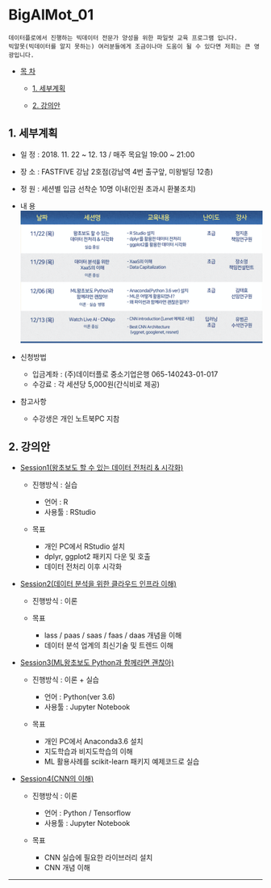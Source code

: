 # BigAlMot_01
```
데이터플로에서 진행하는 빅데이터 전문가 양성을 위한 파일럿 교육 프로그램 입니다.
빅알못(빅데이터를 알지 못하는) 여러분들에게 조금이나마 도움이 될 수 있다면 저희는 큰 영광입니다.
```

- [목 차](https://github.com/df-AI/BigAlMot_01#bigalmot_01)
 
  - [1. 세부계획](https://github.com/df-AI/BigAlMot_01#1-세부계획)
    
  - [2. 강의안](https://github.com/df-AI/BigAlMot_01#2-강의안)



## 1. 세부계획

- 일 정 : 2018. 11. 22 ~ 12. 13 / 매주 목요일 19:00 ~ 21:00

- 장 소 : FASTFIVE 강남 2호점(강남역 4번 출구앞, 미왕빌딩 12층)

- 정 원 : 세션별 입금 선착순 10명 이내(인원 초과시 환불조치)

- 내 용
![session_table](./img/session_table.png)

- 신청방법
  - 입금계좌 : (주)데이터플로 중소기업은행 065-140243-01-017
  - 수강료 : 각 세션당 5,000원(간식비로 제공)
  
- 참고사항
  - 수강생은 개인 노트북PC 지참

## 2. 강의안
  - [Session1(왕초보도 할 수 있는 데이터 전처리 & 시각화)](./Session1)
    - 진행방식 : 실습
      - 언어 : R
      - 사용툴 : RStudio
      
    - 목표
      - 개인 PC에서 RStudio 설치
      - dplyr, ggplot2 패키지 다운 및 호출
      - 데이터 전처리 이후 시각화
    
  - [Session2(데이터 분석을 위한 클라우드 인프라 이해)](./Session2)
    - 진행방식 : 이론
    
    - 목표
      - lass / paas / saas / faas / daas 개념을 이해
      - 데이터 분석 업계의 최신기술 및 트렌드 이해
      
  - [Session3(ML왕초보도 Python과 함께라면 괜찮아)](./Session3)
    - 진행방식 : 이론 + 실습
      - 언어 : Python(ver 3.6)
      - 사용툴 : Jupyter Notebook
     
    - 목표
      - 개인 PC에서 Anaconda3.6 설치
      - 지도학습과 비지도학습의 이해
      - ML 활용사례를 scikit-learn 패키지 예제코드로 실습
    
  - [Session4(CNN의 이해)](./Session4)
    - 진행방식 : 이론
      - 언어 : Python / Tensorflow
      - 사용툴 : Jupyter Notebook
      
    - 목표
      - CNN 실습에 필요한 라이브러리 설치
      - CNN 개념 이해

***

